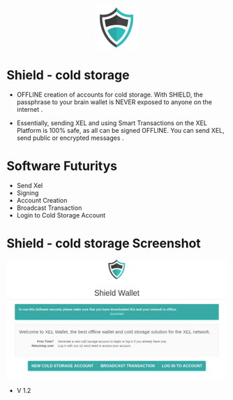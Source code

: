 <p align="center"> 
<img src="shield.png" width="100">
</p>

# Shield - cold storage

* OFFLINE creation of accounts for cold storage. With SHIELD, the passphrase to your brain wallet is NEVER exposed to anyone on the internet .

* Essentially, sending XEL and using Smart Transactions on the XEL Platform is 100% safe, as all can be signed OFFLINE. You can send XEL, send public or encrypted messages .

# Software Futuritys

* Send Xel
* Signing 
* Account Creation
* Broadcast Transaction
* Login to Cold Storage Account

# Shield - cold storage Screenshot

<p align="center"> 
<img src="screenshot.jpg" width="650">
</p>

* V 1.2
